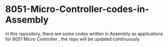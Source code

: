 # 8051-Micro-Controller-codes-in-Assembly
in this repository, there are some codes written in Assembly as applications for 8051 Micro Controller , the repo will be updated continuously
